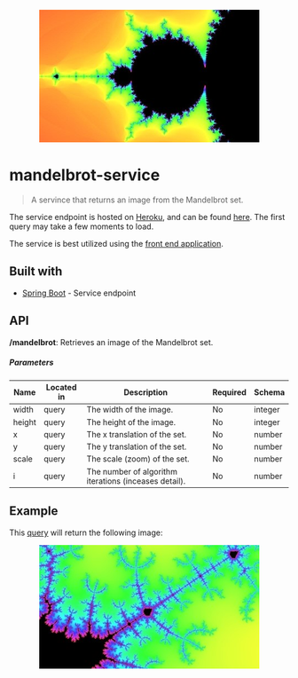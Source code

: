 <p align="center"> 
  <img src="mandelbrot-intro.jpg">
</p>

# mandelbrot-service

> A servince that returns an image from the Mandelbrot set.

The service endpoint is hosted on [Heroku](https://www.heroku.com/), and can be found [here](https://mandelbrot-service.herokuapp.com/mandelbrot). The first query may take a few moments to load.

The service is best utilized using the [front end application](https://github.com/brissons/mandelbrot-explorer).

## Built with

* [Spring Boot](https://spring.io/projects/spring-boot) - Service endpoint

## API
**/mandelbrot**: Retrieves an image of the Mandelbrot set.

##### Parameters

| Name | Located in | Description | Required | Schema |
| ---- | ---------- | ----------- | -------- | ---- |
| width | query | The width of the image. | No | integer |
| height | query | The height of the image. | No | integer |
| x | query | The x translation of the set. | No | number |
| y | query | The y translation of the set. | No | number |
| scale | query | The scale (zoom) of the set. | No | number |
| i | query | The number of algorithm iterations (inceases detail). | No | number |

## Example

This [query](https://mandelbrot-service.herokuapp.com/mandelbrot?width=1920&height=1440&x=1069.1844985065172&y=535.9917714143127&scale=512&i=140) will return the following image:

<p align="center"> 
  <img src="mandelbrot-example.jpg">
</p>
